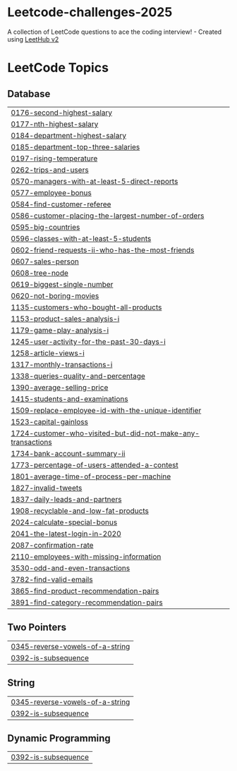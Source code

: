 # Leetcode-challenges-2025
A collection of LeetCode questions to ace the coding interview! - Created using [LeetHub v2](https://github.com/arunbhardwaj/LeetHub-2.0)

<!---LeetCode Topics Start-->
# LeetCode Topics
## Database
|  |
| ------- |
| [0176-second-highest-salary](https://github.com/Henos78/Leetcode-challenges-2025/tree/master/0176-second-highest-salary) |
| [0177-nth-highest-salary](https://github.com/Henos78/Leetcode-challenges-2025/tree/master/0177-nth-highest-salary) |
| [0184-department-highest-salary](https://github.com/Henos78/Leetcode-challenges-2025/tree/master/0184-department-highest-salary) |
| [0185-department-top-three-salaries](https://github.com/Henos78/Leetcode-challenges-2025/tree/master/0185-department-top-three-salaries) |
| [0197-rising-temperature](https://github.com/Henos78/Leetcode-challenges-2025/tree/master/0197-rising-temperature) |
| [0262-trips-and-users](https://github.com/Henos78/Leetcode-challenges-2025/tree/master/0262-trips-and-users) |
| [0570-managers-with-at-least-5-direct-reports](https://github.com/Henos78/Leetcode-challenges-2025/tree/master/0570-managers-with-at-least-5-direct-reports) |
| [0577-employee-bonus](https://github.com/Henos78/Leetcode-challenges-2025/tree/master/0577-employee-bonus) |
| [0584-find-customer-referee](https://github.com/Henos78/Leetcode-challenges-2025/tree/master/0584-find-customer-referee) |
| [0586-customer-placing-the-largest-number-of-orders](https://github.com/Henos78/Leetcode-challenges-2025/tree/master/0586-customer-placing-the-largest-number-of-orders) |
| [0595-big-countries](https://github.com/Henos78/Leetcode-challenges-2025/tree/master/0595-big-countries) |
| [0596-classes-with-at-least-5-students](https://github.com/Henos78/Leetcode-challenges-2025/tree/master/0596-classes-with-at-least-5-students) |
| [0602-friend-requests-ii-who-has-the-most-friends](https://github.com/Henos78/Leetcode-challenges-2025/tree/master/0602-friend-requests-ii-who-has-the-most-friends) |
| [0607-sales-person](https://github.com/Henos78/Leetcode-challenges-2025/tree/master/0607-sales-person) |
| [0608-tree-node](https://github.com/Henos78/Leetcode-challenges-2025/tree/master/0608-tree-node) |
| [0619-biggest-single-number](https://github.com/Henos78/Leetcode-challenges-2025/tree/master/0619-biggest-single-number) |
| [0620-not-boring-movies](https://github.com/Henos78/Leetcode-challenges-2025/tree/master/0620-not-boring-movies) |
| [1135-customers-who-bought-all-products](https://github.com/Henos78/Leetcode-challenges-2025/tree/master/1135-customers-who-bought-all-products) |
| [1153-product-sales-analysis-i](https://github.com/Henos78/Leetcode-challenges-2025/tree/master/1153-product-sales-analysis-i) |
| [1179-game-play-analysis-i](https://github.com/Henos78/Leetcode-challenges-2025/tree/master/1179-game-play-analysis-i) |
| [1245-user-activity-for-the-past-30-days-i](https://github.com/Henos78/Leetcode-challenges-2025/tree/master/1245-user-activity-for-the-past-30-days-i) |
| [1258-article-views-i](https://github.com/Henos78/Leetcode-challenges-2025/tree/master/1258-article-views-i) |
| [1317-monthly-transactions-i](https://github.com/Henos78/Leetcode-challenges-2025/tree/master/1317-monthly-transactions-i) |
| [1338-queries-quality-and-percentage](https://github.com/Henos78/Leetcode-challenges-2025/tree/master/1338-queries-quality-and-percentage) |
| [1390-average-selling-price](https://github.com/Henos78/Leetcode-challenges-2025/tree/master/1390-average-selling-price) |
| [1415-students-and-examinations](https://github.com/Henos78/Leetcode-challenges-2025/tree/master/1415-students-and-examinations) |
| [1509-replace-employee-id-with-the-unique-identifier](https://github.com/Henos78/Leetcode-challenges-2025/tree/master/1509-replace-employee-id-with-the-unique-identifier) |
| [1523-capital-gainloss](https://github.com/Henos78/Leetcode-challenges-2025/tree/master/1523-capital-gainloss) |
| [1724-customer-who-visited-but-did-not-make-any-transactions](https://github.com/Henos78/Leetcode-challenges-2025/tree/master/1724-customer-who-visited-but-did-not-make-any-transactions) |
| [1734-bank-account-summary-ii](https://github.com/Henos78/Leetcode-challenges-2025/tree/master/1734-bank-account-summary-ii) |
| [1773-percentage-of-users-attended-a-contest](https://github.com/Henos78/Leetcode-challenges-2025/tree/master/1773-percentage-of-users-attended-a-contest) |
| [1801-average-time-of-process-per-machine](https://github.com/Henos78/Leetcode-challenges-2025/tree/master/1801-average-time-of-process-per-machine) |
| [1827-invalid-tweets](https://github.com/Henos78/Leetcode-challenges-2025/tree/master/1827-invalid-tweets) |
| [1837-daily-leads-and-partners](https://github.com/Henos78/Leetcode-challenges-2025/tree/master/1837-daily-leads-and-partners) |
| [1908-recyclable-and-low-fat-products](https://github.com/Henos78/Leetcode-challenges-2025/tree/master/1908-recyclable-and-low-fat-products) |
| [2024-calculate-special-bonus](https://github.com/Henos78/Leetcode-challenges-2025/tree/master/2024-calculate-special-bonus) |
| [2041-the-latest-login-in-2020](https://github.com/Henos78/Leetcode-challenges-2025/tree/master/2041-the-latest-login-in-2020) |
| [2087-confirmation-rate](https://github.com/Henos78/Leetcode-challenges-2025/tree/master/2087-confirmation-rate) |
| [2110-employees-with-missing-information](https://github.com/Henos78/Leetcode-challenges-2025/tree/master/2110-employees-with-missing-information) |
| [3530-odd-and-even-transactions](https://github.com/Henos78/Leetcode-challenges-2025/tree/master/3530-odd-and-even-transactions) |
| [3782-find-valid-emails](https://github.com/Henos78/Leetcode-challenges-2025/tree/master/3782-find-valid-emails) |
| [3865-find-product-recommendation-pairs](https://github.com/Henos78/Leetcode-challenges-2025/tree/master/3865-find-product-recommendation-pairs) |
| [3891-find-category-recommendation-pairs](https://github.com/Henos78/Leetcode-challenges-2025/tree/master/3891-find-category-recommendation-pairs) |
## Two Pointers
|  |
| ------- |
| [0345-reverse-vowels-of-a-string](https://github.com/Henos78/Leetcode-challenges-2025/tree/master/0345-reverse-vowels-of-a-string) |
| [0392-is-subsequence](https://github.com/Henos78/Leetcode-challenges-2025/tree/master/0392-is-subsequence) |
## String
|  |
| ------- |
| [0345-reverse-vowels-of-a-string](https://github.com/Henos78/Leetcode-challenges-2025/tree/master/0345-reverse-vowels-of-a-string) |
| [0392-is-subsequence](https://github.com/Henos78/Leetcode-challenges-2025/tree/master/0392-is-subsequence) |
## Dynamic Programming
|  |
| ------- |
| [0392-is-subsequence](https://github.com/Henos78/Leetcode-challenges-2025/tree/master/0392-is-subsequence) |
<!---LeetCode Topics End-->